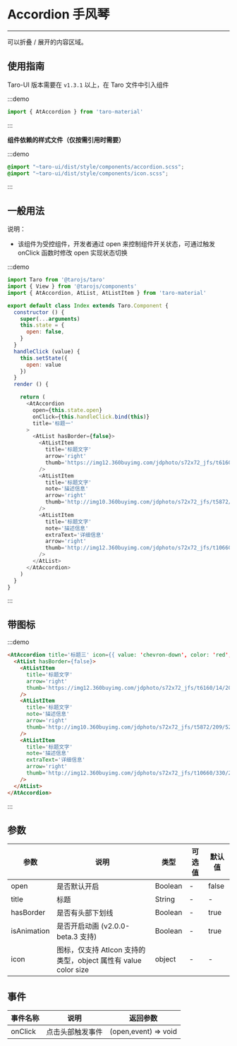 # Accordion 手风琴

---
可以折叠 / 展开的内容区域。

## 使用指南

Taro-UI 版本需要在 `v1.3.1` 以上，在 Taro 文件中引入组件

:::demo
```js
import { AtAccordion } from 'taro-material'
```
:::

**组件依赖的样式文件（仅按需引用时需要）**

:::demo
```scss
@import "~taro-ui/dist/style/components/accordion.scss";
@import "~taro-ui/dist/style/components/icon.scss";
```
:::

## 一般用法

说明：

* 该组件为受控组件，开发者通过 open 来控制组件开关状态，可通过触发 onClick 函数时修改 open 实现状态切换

:::demo

```js
import Taro from '@tarojs/taro'
import { View } from '@tarojs/components'
import { AtAccordion, AtList, AtListItem } from 'taro-material'

export default class Index extends Taro.Component {
  constructor () {
    super(...arguments)
    this.state = {
      open: false,
    }
  }
  handleClick (value) {
    this.setState({
      open: value
    })
  }
  render () {

    return (
      <AtAccordion
        open={this.state.open}
        onClick={this.handleClick.bind(this)}
        title='标题一'
      >
        <AtList hasBorder={false}>
          <AtListItem
            title='标题文字'
            arrow='right'
            thumb='https://img12.360buyimg.com/jdphoto/s72x72_jfs/t6160/14/2008729947/2754/7d512a86/595c3aeeNa89ddf71.png'
          />
          <AtListItem
            title='标题文字'
            note='描述信息'
            arrow='right'
            thumb='http://img10.360buyimg.com/jdphoto/s72x72_jfs/t5872/209/5240187906/2872/8fa98cd/595c3b2aN4155b931.png'
          />
          <AtListItem
            title='标题文字'
            note='描述信息'
            extraText='详细信息'
            arrow='right'
            thumb='http://img12.360buyimg.com/jdphoto/s72x72_jfs/t10660/330/203667368/1672/801735d7/59c85643N31e68303.png'
          />
        </AtList>
      </AtAccordion>
    )
  }
}


```

:::

## 带图标

:::demo

```html
<AtAccordion title='标题三' icon={{ value: 'chevron-down', color: 'red', size: '15' }}>
  <AtList hasBorder={false}>
    <AtListItem
      title='标题文字'
      arrow='right'
      thumb='https://img12.360buyimg.com/jdphoto/s72x72_jfs/t6160/14/2008729947/2754/7d512a86/595c3aeeNa89ddf71.png'
    />
    <AtListItem
      title='标题文字'
      note='描述信息'
      arrow='right'
      thumb='http://img10.360buyimg.com/jdphoto/s72x72_jfs/t5872/209/5240187906/2872/8fa98cd/595c3b2aN4155b931.png'
    />
    <AtListItem
      title='标题文字'
      note='描述信息'
      extraText='详细信息'
      arrow='right'
      thumb='http://img12.360buyimg.com/jdphoto/s72x72_jfs/t10660/330/203667368/1672/801735d7/59c85643N31e68303.png'
    />
  </AtList>
</AtAccordion>
```

:::

## 参数

| 参数       | 说明                                   | 类型    | 可选值                                                              | 默认值   |
| ---------- | -------------------------------------- | ------- | ------------------------------------------------------------------- | -------- |
| open | 是否默认开启 | Boolean  | - | false |
| title | 标题 | String  | - | - |
| hasBorder | 是否有头部下划线 | Boolean  | - | true |
| isAnimation | 是否开启动画 (v2.0.0-beta.3 支持)| Boolean  | - | true |
| icon | 图标，仅支持 AtIcon 支持的类型，object 属性有 value color size  | object  | - | - |

## 事件

| 事件名称 | 说明          | 返回参数  |
|---------- |-------------- |---------- |
| onClick | 点击头部触发事件 | (open,event) => void |
